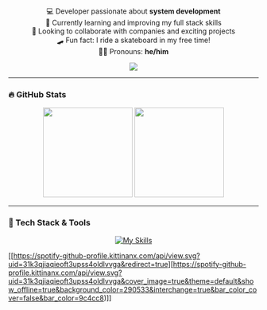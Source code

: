 <p align="center">
  💻 Developer passionate about <strong>system development</strong><br>
  🌱 Currently learning and improving my full stack skills<br>
  🤝 Looking to collaborate with companies and exciting projects<br>
  🛹 Fun fact: I ride a skateboard in my free time!<br>
  👨‍💻 Pronouns: <strong>he/him</strong>
  <p align="center">
  <a href="mailto:david.tecds@gmail.com"><img src="https://img.shields.io/badge/email-david.tecds@gmail.com-blue?style=for-the-badge&logo=gmail" /></a>
</p>
</p>

---



### 🔥 GitHub Stats

<p align="center">
  <img height="180em" src="https://github-readme-stats.vercel.app/api?username=DS-GITH&show_icons=true&theme=tokyonight&hide_border=true" />
  <img height="180em" src="https://github-readme-stats.vercel.app/api/top-langs/?username=DS-GITH&layout=compact&theme=tokyonight&hide_border=true" />
</p>

---

### 🚀 Tech Stack & Tools

<p align="center">
  <a href="https://skillicons.dev">
    <img src="https://skillicons.dev/icons?i=html,css,scss,js,ts,react,nodejs,php,mysql,java,flutter,figma,github,vue,laravel,vite,vscode,qt,ps,eclipse,gamemakerstudio&perline=8" alt="My Skills" />
  </a>
</p>

[[https://spotify-github-profile.kittinanx.com/api/view.svg?uid=31k3qjiaqieoft3upss4oldlvvga&redirect=true][https://spotify-github-profile.kittinanx.com/api/view.svg?uid=31k3qjiaqieoft3upss4oldlvvga&cover_image=true&theme=default&show_offline=true&background_color=290533&interchange=true&bar_color_cover=false&bar_color=9c4cc8)]]



